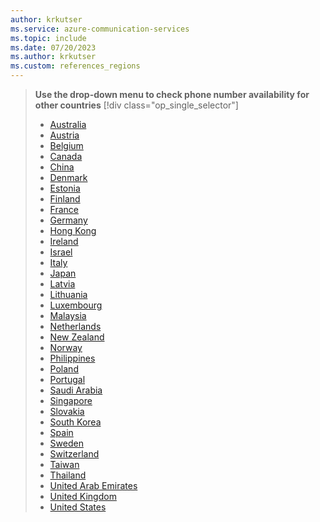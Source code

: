 ```yaml
---
author: krkutser
ms.service: azure-communication-services
ms.topic: include
ms.date: 07/20/2023
ms.author: krkutser
ms.custom: references_regions
---
```

> **Use the drop-down menu to check phone number availability for other countries**
> [!div class="op_single_selector"]
>
> - [Australia](../concepts/numbers/phone-number-management-for-australia.md)
> - [Austria](../concepts/numbers/phone-number-management-for-austria.md)
> - [Belgium](../concepts/numbers/phone-number-management-for-belgium.md)
> - [Canada](../concepts/numbers/phone-number-management-for-canada.md)
> - [China](../concepts/numbers/phone-number-management-for-china.md)
> - [Denmark](../concepts/numbers/phone-number-management-for-denmark.md)
> - [Estonia](../concepts/numbers/phone-number-management-for-estonia.md)
> - [Finland](../concepts/numbers/phone-number-management-for-finland.md)
> - [France](../concepts/numbers/phone-number-management-for-france.md)
> - [Germany](../concepts/numbers/phone-number-management-for-germany.md)
> - [Hong Kong](../concepts/numbers/phone-number-management-for-hong-kong.md)
> - [Ireland](../concepts/numbers/phone-number-management-for-ireland.md)
> - [Israel](../concepts/numbers/phone-number-management-for-israel.md)
> - [Italy](../concepts/numbers/phone-number-management-for-italy.md)
> - [Japan](../concepts/numbers/phone-number-management-for-japan.md)
> - [Latvia](../concepts/numbers/phone-number-management-for-latvia.md)
> - [Lithuania](../concepts/numbers/phone-number-management-for-lithuania.md)
> - [Luxembourg](../concepts/numbers/phone-number-management-for-luxembourg.md)
> - [Malaysia](../concepts/numbers/phone-number-management-for-malaysia.md)
> - [Netherlands](../concepts/numbers/phone-number-management-for-netherlands.md)
> - [New Zealand](../concepts/numbers/phone-number-management-for-new-zealand.md)
> - [Norway](../concepts/numbers/phone-number-management-for-norway.md)
> - [Philippines](../concepts/numbers/phone-number-management-for-philippines.md)
> - [Poland](../concepts/numbers/phone-number-management-for-poland.md)
> - [Portugal](../concepts/numbers/phone-number-management-for-portugal.md)
> - [Saudi Arabia](../concepts/numbers/phone-number-management-for-saudi-arabia.md)
> - [Singapore](../concepts/numbers/phone-number-management-for-singapore.md)
> - [Slovakia](../concepts/numbers/phone-number-management-for-slovakia.md)
> - [South Korea](../concepts/numbers/phone-number-management-for-south-korea.md)
> - [Spain](../concepts/numbers/phone-number-management-for-spain.md)
> - [Sweden](../concepts/numbers/phone-number-management-for-sweden.md)
> - [Switzerland](../concepts/numbers/phone-number-management-for-switzerland.md)
> - [Taiwan](../concepts/numbers/phone-number-management-for-taiwan.md)
> - [Thailand](../concepts/numbers/phone-number-management-for-thailand.md)
> - [United Arab Emirates](../concepts/numbers/phone-number-management-for-united-arab-emirates.md)
> - [United Kingdom](../concepts/numbers/phone-number-management-for-united-kingdom.md)
> - [United States](../concepts/numbers/phone-number-management-for-united-states.md)

